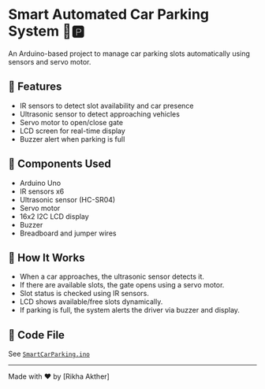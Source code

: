 # Smart Automated Car Parking System 🚗🅿️

An Arduino-based project to manage car parking slots automatically using sensors and servo motor.

## 🎯 Features
- IR sensors to detect slot availability and car presence
- Ultrasonic sensor to detect approaching vehicles
- Servo motor to open/close gate
- LCD screen for real-time display
- Buzzer alert when parking is full


## 🧰 Components Used
- Arduino Uno
- IR sensors x6
- Ultrasonic sensor (HC-SR04)
- Servo motor
- 16x2 I2C LCD display
- Buzzer
- Breadboard and jumper wires

## 🧠 How It Works
- When a car approaches, the ultrasonic sensor detects it.
- If there are available slots, the gate opens using a servo motor.
- Slot status is checked using IR sensors.
- LCD shows available/free slots dynamically.
- If parking is full, the system alerts the driver via buzzer and display.

## 📁 Code File
See [`SmartCarParking.ino`](SmartCarParking.ino)

---

Made with ❤️ by [Rikha Akther]
